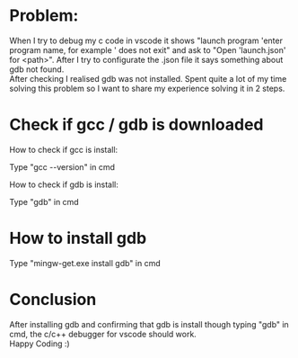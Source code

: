 # Problem:
When I try to debug my c code in vscode it shows "launch program 'enter program name, for example ' does not exit" and ask to "Open 'launch.json' for \<path\>". After I try to configurate the .json file it says something about gdb not found. <br>After checking I realised gdb was not installed.
Spent quite a lot of my time solving this problem so I want to share my experience solving it in 2 steps.

# Check if gcc / gdb is downloaded
<p>How to check if gcc is install:</p>
<p>Type "gcc --version" in cmd</p>
<p>How to check if gdb is install:</p>
<p>Type "gdb" in cmd</p>

# How to install gdb
<p>Type "mingw-get.exe install gdb" in cmd</p>

# Conclusion
<p>After installing gdb and confirming that gdb is install though typing "gdb" in cmd, the c/c++ debugger for vscode should work. <Br> Happy Coding :)</p>
